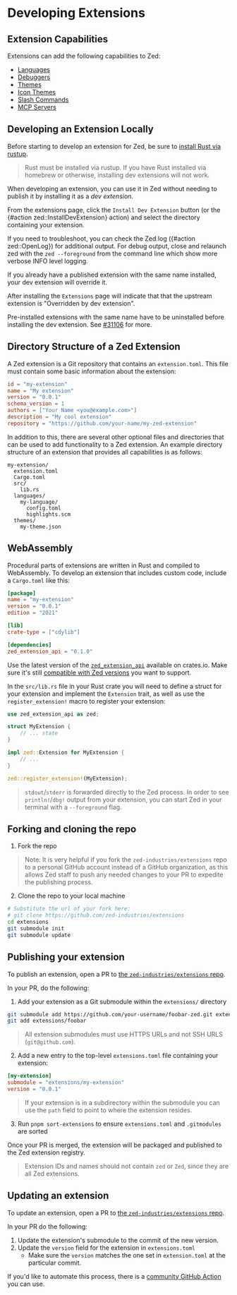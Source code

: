 # Developing Extensions

## Extension Capabilities

Extensions can add the following capabilities to Zed:

- [Languages](./languages.md)
- [Debuggers](./debugger-extensions.md)
- [Themes](./themes.md)
- [Icon Themes](./icon-themes.md)
- [Slash Commands](./slash-commands.md)
- [MCP Servers](./mcp-extensions.md)

## Developing an Extension Locally

Before starting to develop an extension for Zed, be sure to [install Rust via rustup](https://www.rust-lang.org/tools/install).

> Rust must be installed via rustup. If you have Rust installed via homebrew or otherwise, installing dev extensions will not work.

When developing an extension, you can use it in Zed without needing to publish it by installing it as a _dev extension_.

From the extensions page, click the `Install Dev Extension` button (or the {#action zed::InstallDevExtension} action) and select the directory containing your extension.

If you need to troubleshoot, you can check the Zed.log ({#action zed::OpenLog}) for additional output. For debug output, close and relaunch zed with the `zed --foreground` from the command line which show more verbose INFO level logging.

If you already have a published extension with the same name installed, your dev extension will override it.

After installing the `Extensions` page will indicate that that the upstream extension is "Overridden by dev extension".

Pre-installed extensions with the same name have to be uninstalled before installing the dev extension. See [#31106](https://github.com/zed-industries/zed/issues/31106) for more.

## Directory Structure of a Zed Extension

A Zed extension is a Git repository that contains an `extension.toml`. This file must contain some
basic information about the extension:

```toml
id = "my-extension"
name = "My extension"
version = "0.0.1"
schema_version = 1
authors = ["Your Name <you@example.com>"]
description = "My cool extension"
repository = "https://github.com/your-name/my-zed-extension"
```

In addition to this, there are several other optional files and directories that can be used to add functionality to a Zed extension. An example directory structure of an extension that provides all capabilities is as follows:

```
my-extension/
  extension.toml
  Cargo.toml
  src/
    lib.rs
  languages/
    my-language/
      config.toml
      highlights.scm
  themes/
    my-theme.json
```

## WebAssembly

Procedural parts of extensions are written in Rust and compiled to WebAssembly. To develop an extension that includes custom code, include a `Cargo.toml` like this:

```toml
[package]
name = "my-extension"
version = "0.0.1"
edition = "2021"

[lib]
crate-type = ["cdylib"]

[dependencies]
zed_extension_api = "0.1.0"
```

Use the latest version of the [`zed_extension_api`](https://crates.io/crates/zed_extension_api) available on crates.io. Make sure it's still [compatible with Zed versions](https://github.com/zed-industries/zed/blob/main/crates/extension_api#compatible-zed-versions) you want to support.

In the `src/lib.rs` file in your Rust crate you will need to define a struct for your extension and implement the `Extension` trait, as well as use the `register_extension!` macro to register your extension:

```rs
use zed_extension_api as zed;

struct MyExtension {
    // ... state
}

impl zed::Extension for MyExtension {
    // ...
}

zed::register_extension!(MyExtension);
```

> `stdout`/`stderr` is forwarded directly to the Zed process. In order to see `println!`/`dbg!` output from your extension, you can start Zed in your terminal with a `--foreground` flag.

## Forking and cloning the repo

1. Fork the repo

> Note: It is very helpful if you fork the `zed-industries/extensions` repo to a personal GitHub account instead of a GitHub organization, as this allows Zed staff to push any needed changes to your PR to expedite the publishing process.

2. Clone the repo to your local machine

```sh
# Substitute the url of your fork here:
# git clone https://github.com/zed-industries/extensions
cd extensions
git submodule init
git submodule update
```

## Publishing your extension

To publish an extension, open a PR to [the `zed-industries/extensions` repo](https://github.com/zed-industries/extensions).

In your PR, do the following:

1. Add your extension as a Git submodule within the `extensions/` directory

```sh
git submodule add https://github.com/your-username/foobar-zed.git extensions/foobar
git add extensions/foobar
```

> All extension submodules must use HTTPS URLs and not SSH URLS (`git@github.com`).

2. Add a new entry to the top-level `extensions.toml` file containing your extension:

```toml
[my-extension]
submodule = "extensions/my-extension"
version = "0.0.1"
```

> If your extension is in a subdirectory within the submodule you can use the `path` field to point to where the extension resides.

3. Run `pnpm sort-extensions` to ensure `extensions.toml` and `.gitmodules` are sorted

Once your PR is merged, the extension will be packaged and published to the Zed extension registry.

> Extension IDs and names should not contain `zed` or `Zed`, since they are all Zed extensions.

## Updating an extension

To update an extension, open a PR to [the `zed-industries/extensions` repo](https://github.com/zed-industries/extensions).

In your PR do the following:

1. Update the extension's submodule to the commit of the new version.
2. Update the `version` field for the extension in `extensions.toml`
   - Make sure the `version` matches the one set in `extension.toml` at the particular commit.

If you'd like to automate this process, there is a [community GitHub Action](https://github.com/huacnlee/zed-extension-action) you can use.
